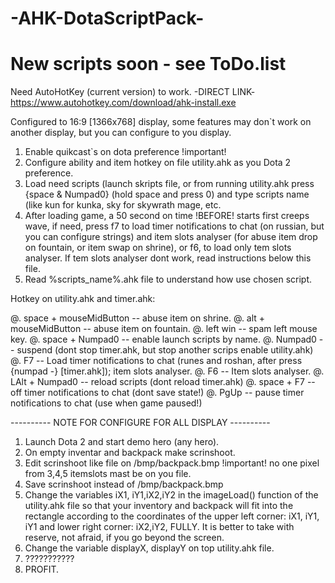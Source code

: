 # -AHK-DotaScriptPack-
# New scripts soon - see ToDo.list

Need AutoHotKey (current version) to work. -DIRECT LINK- https://www.autohotkey.com/download/ahk-install.exe

Configured to 16:9 [1366x768] display, some features may don`t work on  another display, but you can configure to you display.

1. Enable quikcast`s on dota preference !important!
2. Configure ability and item hotkey on file utility.ahk as you Dota 2 preference.
3. Load need scripts (launch skripts file, or from running utility.ahk press {space & Numpad0} (hold space and press 0) and type scripts name (like kun for kunka, sky for skywrath mage, etc.
4. After loading game, a 50 second on time !BEFORE! starts first creeps wave, if need, press f7 to load timer notifications to chat (on russian, but you can configure strings) and item slots analyser (for abuse item drop on fountain, or item swap on shrine), or f6, to load only tem slots analyser. If tem slots analyser dont work, read instructions below this file.
5. Read %scripts_name%.ahk file to understand how use chosen script.

Hotkey on utility.ahk and timer.ahk:

@. space + mouseMidButton -- abuse item on shrine.
@. alt + mouseMidButton -- abuse item on fountain.
@. left win -- spam left mouse key.
@. space + Numpad0 -- enable launch scripts by name.
@. Numpad0 -- suspend (dont stop timer.ahk, but stop another scrips enable utility.ahk)
@. F7 -- Load timer notifications to chat (runes and roshan, after press {numpad -} [timer.ahk]); item slots analyser.
@. F6 -- Item slots analyser.
@. LAlt + Numpad0 -- reload scripts (dont reload timer.ahk)
@. space + F7 -- off timer notifications to chat (dont save state!)
@. PgUp -- pause timer notifications to chat (use when game paused!)

---------- NOTE FOR CONFIGURE FOR ALL DISPLAY ----------

1. Launch Dota 2 and start demo hero (any hero).
2. On empty inventar and backpack make scrinshoot.
3. Edit scrinshoot like file on /bmp/backpack.bmp !important! no one pixel from 3,4,5 itemslots mast be on you file.
4. Save scrinshoot instead of /bmp/backpack.bmp 
6. Change the variables iX1, iY1,iX2,iY2 in the imageLoad() function of the utility.ahk file so that your inventory and backpack will fit into the rectangle according to the coordinates of the upper left corner: iX1, iY1, iY1 and lower right corner: iX2,iY2, FULLY. It is better to take with reserve, not afraid, if you go beyond the screen.
7. Change the variable displayX, displayY on top utility.ahk file.
8. ???????????
9. PROFIT.


